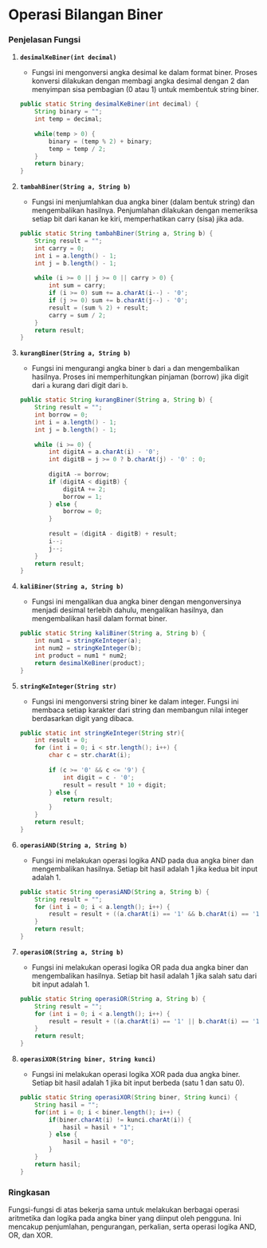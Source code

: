 # Operasi Bilangan Biner
### Penjelasan Fungsi

1. **`desimalKeBiner(int decimal)`**
   - Fungsi ini mengonversi angka desimal ke dalam format biner. Proses konversi dilakukan dengan membagi angka desimal dengan 2 dan menyimpan sisa pembagian (0 atau 1) untuk membentuk string biner.
   ```java
   public static String desimalKeBiner(int decimal) {
       String binary = "";
       int temp = decimal;
       
       while(temp > 0) {
           binary = (temp % 2) + binary;
           temp = temp / 2;
       }
       return binary;
   }
   ```

2. **`tambahBiner(String a, String b)`**
   - Fungsi ini menjumlahkan dua angka biner (dalam bentuk string) dan mengembalikan hasilnya. Penjumlahan dilakukan dengan memeriksa setiap bit dari kanan ke kiri, memperhatikan carry (sisa) jika ada.
   ```java
   public static String tambahBiner(String a, String b) {
       String result = "";
       int carry = 0;
       int i = a.length() - 1;
       int j = b.length() - 1;
       
       while (i >= 0 || j >= 0 || carry > 0) {
           int sum = carry;
           if (i >= 0) sum += a.charAt(i--) - '0';
           if (j >= 0) sum += b.charAt(j--) - '0';
           result = (sum % 2) + result;
           carry = sum / 2;
       }
       return result;
   }    
   ```

3. **`kurangBiner(String a, String b)`**
   - Fungsi ini mengurangi angka biner `b` dari `a` dan mengembalikan hasilnya. Proses ini memperhitungkan pinjaman (borrow) jika digit dari `a` kurang dari digit dari `b`.
   ```java
   public static String kurangBiner(String a, String b) {
       String result = "";
       int borrow = 0;
       int i = a.length() - 1;
       int j = b.length() - 1;
       
       while (i >= 0) {
           int digitA = a.charAt(i) - '0';
           int digitB = j >= 0 ? b.charAt(j) - '0' : 0;
           
           digitA -= borrow;
           if (digitA < digitB) {
               digitA += 2;
               borrow = 1;
           } else {
               borrow = 0;
           }
           
           result = (digitA - digitB) + result;
           i--;
           j--;
       }
       return result;
   }    
   ```

4. **`kaliBiner(String a, String b)`**
   - Fungsi ini mengalikan dua angka biner dengan mengonversinya menjadi desimal terlebih dahulu, mengalikan hasilnya, dan mengembalikan hasil dalam format biner.
   ```java
   public static String kaliBiner(String a, String b) {
       int num1 = stringKeInteger(a);
       int num2 = stringKeInteger(b);
       int product = num1 * num2;
       return desimalKeBiner(product);
   }
   ```

5. **`stringKeInteger(String str)`**
   - Fungsi ini mengonversi string biner ke dalam integer. Fungsi ini membaca setiap karakter dari string dan membangun nilai integer berdasarkan digit yang dibaca.
   ```java
   public static int stringKeInteger(String str){
       int result = 0;
       for (int i = 0; i < str.length(); i++) {
           char c = str.charAt(i);
           
           if (c >= '0' && c <= '9') {
               int digit = c - '0';
               result = result * 10 + digit;
           } else {
               return result;
           }
       }
       return result;
   }
   ```

6. **`operasiAND(String a, String b)`**
   - Fungsi ini melakukan operasi logika AND pada dua angka biner dan mengembalikan hasilnya. Setiap bit hasil adalah 1 jika kedua bit input adalah 1.
   ```java
   public static String operasiAND(String a, String b) {
       String result = "";
       for (int i = 0; i < a.length(); i++) {
           result = result + ((a.charAt(i) == '1' && b.charAt(i) == '1') ? '1' : '0');
       }
       return result;
   }
   ```

7. **`operasiOR(String a, String b)`**
   - Fungsi ini melakukan operasi logika OR pada dua angka biner dan mengembalikan hasilnya. Setiap bit hasil adalah 1 jika salah satu dari bit input adalah 1.
   ```java
   public static String operasiOR(String a, String b) {
       String result = "";
       for (int i = 0; i < a.length(); i++) {
           result = result + ((a.charAt(i) == '1' || b.charAt(i) == '1') ? '1' : '0');
       }
       return result;
   }
   ```

8. **`operasiXOR(String biner, String kunci)`**
   - Fungsi ini melakukan operasi logika XOR pada dua angka biner. Setiap bit hasil adalah 1 jika bit input berbeda (satu 1 dan satu 0).
   ```java
   public static String operasiXOR(String biner, String kunci) {
       String hasil = "";
       for(int i = 0; i < biner.length(); i++) {
           if(biner.charAt(i) != kunci.charAt(i)) {
               hasil = hasil + "1";
           } else {
               hasil = hasil + "0";
           }
       }
       return hasil;
   }    
   ```

### Ringkasan
Fungsi-fungsi di atas bekerja sama untuk melakukan berbagai operasi aritmetika dan logika pada angka biner yang diinput oleh pengguna. Ini mencakup penjumlahan, pengurangan, perkalian, serta operasi logika AND, OR, dan XOR.